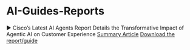 # AI-Guides-Reports

▶ Cisco’s Latest AI Agents Report Details the Transformative Impact of Agentic AI on Customer Experience [Summary Article](https://www.marktechpost.com/2025/05/31/ciscos-latest-ai-agents-report-details-the-transformative-impact-of-agentic-ai-on-customer-experience/) [Download the report/guide](https://newsroom.cisco.com/c/dam/r/newsroom/pdfs/Cisco-CX-Agentic-AI-Research.pdf)
